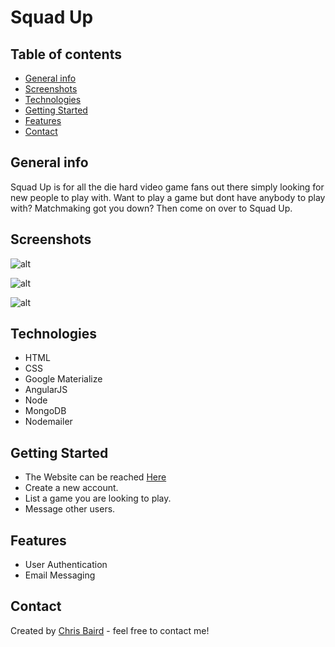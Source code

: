 # Squad Up

## Table of contents
* [General info](#general-info)
* [Screenshots](#screenshots)
* [Technologies](#technologies)
* [Getting Started](#getting-started)
* [Features](#features)
* [Contact](#contact)

## General info
Squad Up is for all the die hard video game fans out there simply looking for new people to play with. Want to play a game but dont have anybody to play with? Matchmaking got you down? Then come on over to Squad Up.

## Screenshots
![alt](http://chrisbairddesign.com/assets/images/squad-up.png)

![alt](http://chrisbairddesign.com/assets/images/squad1.png)

![alt](http://chrisbairddesign.com/assets/images/squad2.png)



## Technologies
* HTML
* CSS
* Google Materialize
* AngularJS
* Node
* MongoDB
* Nodemailer

## Getting Started
* The Website can be reached [Here](http://squad-up-project.herokuapp.com)
* Create a new account.
* List a game you are looking to play.
* Message other users.

## Features
* User Authentication
* Email Messaging

## Contact
Created by [Chris Baird](http://chrisbairddesign.com) - feel free to contact me!
